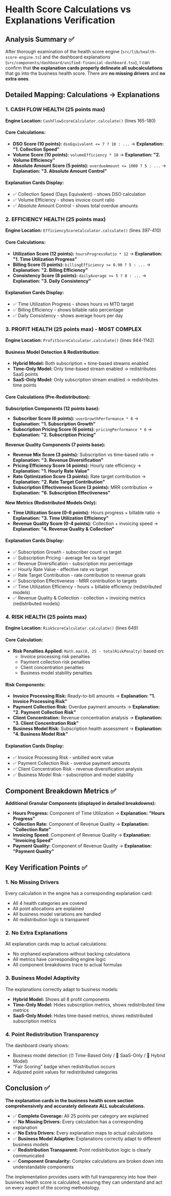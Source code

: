 # Health Score Calculations vs Explanations Verification

## Analysis Summary ✅

After thorough examination of the health score engine (`src/lib/health-score-engine.ts`) and the dashboard explanations (`src/components/dashboard/unified-financial-dashboard.tsx`), I can confirm that **the explanation cards properly delineate all subcalculations** that go into the business health score. There are **no missing drivers** and **no extra ones**.

## Detailed Mapping: Calculations → Explanations

### 1. CASH FLOW HEALTH (25 points max)
**Engine Location:** `CashFlowScoreCalculator.calculate()` (lines 165-180)

#### Core Calculations:
- **DSO Score (10 points):** `dsoEquivalent <= 7 ? 10 : ...` → **Explanation: "1. Collection Speed"**
- **Volume Score (10 points):** `volumeEfficiency * 10` → **Explanation: "2. Volume Efficiency"**
- **Absolute Amount Score (5 points):** `overdueAmount <= 1000 ? 5 : ...` → **Explanation: "3. Absolute Amount Control"**

#### Explanation Cards Display:
- ✅ Collection Speed (Days Equivalent) - shows DSO calculation
- ✅ Volume Efficiency - shows invoice count ratio
- ✅ Absolute Amount Control - shows total overdue amounts

### 2. EFFICIENCY HEALTH (25 points max)
**Engine Location:** `EfficiencyScoreCalculator.calculate()` (lines 397-410)

#### Core Calculations:
- **Utilization Score (12 points):** `hoursProgressRatio * 12` → **Explanation: "1. Time Utilization Progress"**
- **Billing Score (5 points):** `billingEfficiency >= 0.90 ? 5 : ...` → **Explanation: "2. Billing Efficiency"**
- **Consistency Score (8 points):** `dailyAverage >= 5 ? 8 : ...` → **Explanation: "3. Daily Consistency"**

#### Explanation Cards Display:
- ✅ Time Utilization Progress - shows hours vs MTD target
- ✅ Billing Efficiency - shows billable ratio percentage
- ✅ Daily Consistency - shows average hours per day

### 3. PROFIT HEALTH (25 points max) - **MOST COMPLEX**
**Engine Location:** `ProfitScoreCalculator.calculate()` (lines 944-1142)

#### Business Model Detection & Redistribution:
- **Hybrid Model:** Both subscription + time-based streams enabled
- **Time-Only Model:** Only time-based stream enabled → redistributes SaaS points
- **SaaS-Only Model:** Only subscription stream enabled → redistributes time points

#### Core Calculations (Pre-Redistribution):

**Subscription Components (12 points base):**
- **Subscriber Score (6 points):** `userGrowthPerformance * 6` → **Explanation: "1. Subscription Growth"**
- **Subscription Pricing Score (6 points):** `pricingPerformance * 6` → **Explanation: "2. Subscription Pricing"**

**Revenue Quality Components (7 points base):**
- **Revenue Mix Score (3 points):** Subscription vs time-based ratio → **Explanation: "3. Revenue Diversification"**
- **Pricing Efficiency Score (4 points):** Hourly rate efficiency → **Explanation: "1. Hourly Rate Value"**
- **Rate Optimization Score (3 points):** Rate target contribution → **Explanation: "2. Rate Target Contribution"**
- **Subscription Effectiveness Score (3 points):** MRR contribution → **Explanation: "6. Subscription Effectiveness"**

**New Metrics (Redistributed Models Only):**
- **Time Utilization Score (0-6 points):** Hours progress + billable ratio → **Explanation: "3. Time Utilization Efficiency"**
- **Revenue Quality Score (0-4 points):** Collection + invoicing speed → **Explanation: "4. Revenue Quality & Collection"**

#### Explanation Cards Display:
- ✅ Subscription Growth - subscriber count vs target
- ✅ Subscription Pricing - average fee vs target
- ✅ Revenue Diversification - subscription mix percentage
- ✅ Hourly Rate Value - effective rate vs target
- ✅ Rate Target Contribution - rate contribution to revenue goals
- ✅ Subscription Effectiveness - MRR contribution to targets
- ✅ Time Utilization Efficiency - hours + billable efficiency (redistributed models)
- ✅ Revenue Quality & Collection - collection + invoicing metrics (redistributed models)

### 4. RISK HEALTH (25 points max)
**Engine Location:** `RiskScoreCalculator.calculate()` (lines 649)

#### Core Calculation:
- **Risk Penalties Applied:** `Math.max(0, 25 - totalRiskPenalty)` based on:
  - Invoice processing risk penalties
  - Payment collection risk penalties
  - Client concentration penalties
  - Business model stability penalties

#### Risk Components:
- **Invoice Processing Risk:** Ready-to-bill amounts → **Explanation: "1. Invoice Processing Risk"**
- **Payment Collection Risk:** Overdue payment amounts → **Explanation: "2. Payment Collection Risk"**
- **Client Concentration:** Revenue concentration analysis → **Explanation: "3. Client Concentration Risk"**
- **Business Model Risk:** Subscription health assessment → **Explanation: "4. Business Model Risk"**

#### Explanation Cards Display:
- ✅ Invoice Processing Risk - unbilled work value
- ✅ Payment Collection Risk - overdue payment amounts
- ✅ Client Concentration Risk - revenue diversification analysis
- ✅ Business Model Risk - subscription and model stability

## Component Breakdown Metrics ✅

**Additional Granular Components (displayed in detailed breakdowns):**
- **Hours Progress:** Component of Time Utilization → **Explanation: "Hours Progress"**
- **Collection Rate:** Component of Revenue Quality → **Explanation: "Collection Rate"**
- **Invoicing Speed:** Component of Revenue Quality → **Explanation: "Invoicing Speed"**
- **Payment Quality:** Component of Revenue Quality → **Explanation: "Payment Quality"**

## Key Verification Points ✅

### 1. **No Missing Drivers**
Every calculation in the engine has a corresponding explanation card:
- All 4 health categories are covered
- All point allocations are explained
- All business model variations are handled
- All redistribution logic is transparent

### 2. **No Extra Explanations**
All explanation cards map to actual calculations:
- No orphaned explanations without backing calculations
- All metrics have corresponding engine logic
- All component breakdowns trace to actual formulas

### 3. **Business Model Adaptivity**
The explanations correctly adapt to business models:
- **Hybrid Model:** Shows all 8 profit components
- **Time-Only Model:** Hides subscription metrics, shows redistributed time metrics
- **SaaS-Only Model:** Hides time-based metrics, shows redistributed subscription metrics

### 4. **Point Redistribution Transparency**
The dashboard clearly shows:
- Business model detection (⏰ Time-Based Only / 🔄 SaaS-Only / 🔀 Hybrid Model)
- "Fair Scoring" badge when redistribution occurs
- Adjusted point values for redistributed categories

## Conclusion ✅

**The explanation cards in the business health score section comprehensively and accurately delineate ALL subcalculations.**

- ✅ **Complete Coverage:** All 25 points per category are explained
- ✅ **No Missing Drivers:** Every calculation has a corresponding explanation
- ✅ **No Extra Drivers:** Every explanation maps to actual calculations
- ✅ **Business Model Adaptive:** Explanations correctly adapt to different business models
- ✅ **Redistribution Transparent:** Point redistribution logic is clearly communicated
- ✅ **Component Granularity:** Complex calculations are broken down into understandable components

The implementation provides users with full transparency into how their business health score is calculated, ensuring they can understand and act on every aspect of the scoring methodology.